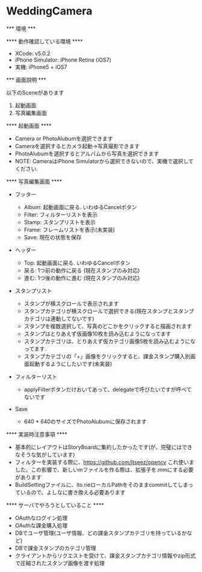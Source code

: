 WeddingCamera
=============

*** 環境 ***

**** 動作確認している環境 ****

* XCode: v5.0.2
* iPhone Simulator: iPhone Retina (iOS7)
* 実機: iPhone5 + iOS7

*** 画面説明 ***

以下のSceneがあります

1. 起動画面
3. 写真編集画面

**** 起動画面 ****

* Camera or PhotoAlubumを選択できます
* Cameraを選択するとカメラ起動->写真撮影できます
* PhotoAlubumを選択するとアルバムから写真を選択できます
* NOTE: CameraはiPhone Simulatorから選択できないので、実機で選択してください.

**** 写真編集画面 ****

* フッター
  * Album: 起動画面に戻る. いわゆるCancelボタン
  * Filter: フィルターリストを表示
  * Stamp: スタンプリストを表示
  * Frame: フレームリストを表示(未実装)
  * Save: 現在の状態を保存
  
* ヘッダー
  * Top: 起動画面に戻る. いわゆるCancelボタン
  * 戻る: 1つ前の動作に戻る (現在スタンプのみ対応)
  * 進む: 1つ後の動作に進む (現在スタンプのみ対応)
  
* スタンプリスト
  * スタンプが横スクロールで表示されます
  * スタンプカテゴリが横スクロールで選択できる(現在スタンプとスタンプカテゴリは連動してないです)
  * スタンプを複数選択して、写真のどこかをクリックすると描画されます
  * スタンプはとりあえず仮画像10枚を読み込むようになってます
  * スタンプカテゴリは、とりあえず仮カテゴリ画像5枚を読み込むようになってます.
  * スタンプカテゴリの「+」画像をクリックすると、課金スタンプ購入別画面起動するようにしたいです(未実装)
  
* フィルターリスト
  * applyFilterボタンだけおいてあって、delegateで呼びたいですが呼べてないです

* Save
  * 640 * 640のサイズでPhotoAlubumに保存されます
  
**** 実装時注意事項 ****
  
* 基本的にレイアウトはStoryBoardに集約したかったです(が、完璧にはできなそうな気がしています)
* フィルターを実装する際に、https://github.com/Itseez/opencv これ使いました。この影響で、新しいmファイルを作る際は、拡張子を.mmにする必要があります
* BuildSettingファイルに、ito.rieローカルPathをそのままcommitしてしまっているので、よしなに書き換える必要あります

**** サーバでやろうとしていること ****

* OAuthなログイン処理
* OAuthな課金購入処理
* DBでユーザ管理(ユーザ情報、どの課金スタンプカテゴリを持っているかなど)
* DBで課金スタンプのカテゴリ管理
* クライアントからリクエストを受けて、課金スタンプカテゴリ情報やzip形式で圧縮されたスタンプ画像を渡す処理

